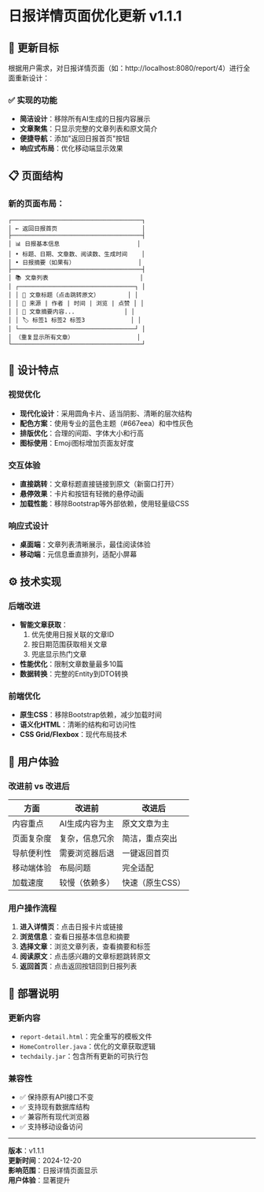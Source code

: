 # 日报详情页面优化更新 v1.1.1

## 🎯 更新目标

根据用户需求，对日报详情页面（如：http://localhost:8080/report/4）进行全面重新设计：

### ✅ 实现的功能
- **简洁设计**：移除所有AI生成的日报内容展示
- **文章聚焦**：只显示完整的文章列表和原文简介
- **便捷导航**：添加"返回日报首页"按钮
- **响应式布局**：优化移动端显示效果

## 📋 页面结构

### 新的页面布局：
```
┌─────────────────────────────────────┐
│ ← 返回日报首页                        │
├─────────────────────────────────────┤
│ 📊 日报基本信息                      │
│ • 标题、日期、文章数、阅读数、生成时间    │
│ • 日报摘要（如果有）                  │
├─────────────────────────────────────┤
│ 📚 文章列表                          │
│ ┌─────────────────────────────────┐ │
│ │ 🔗 文章标题（点击跳转原文）        │ │
│ │ 📝 来源 | 作者 | 时间 | 浏览 | 点赞 │ │
│ │ 📄 文章摘要内容...              │ │
│ │ 🏷️ 标签1 标签2 标签3             │ │
│ └─────────────────────────────────┘ │
│ （重复显示所有文章）                  │
└─────────────────────────────────────┘
```

## 🎨 设计特点

### 视觉优化
- **现代化设计**：采用圆角卡片、适当阴影、清晰的层次结构
- **配色方案**：使用专业的蓝色主题（#667eea）和中性灰色
- **排版优化**：合理的间距、字体大小和行高
- **图标使用**：Emoji图标增加页面友好度

### 交互体验
- **直接跳转**：文章标题直接链接到原文（新窗口打开）
- **悬停效果**：卡片和按钮有轻微的悬停动画
- **加载性能**：移除Bootstrap等外部依赖，使用轻量级CSS

### 响应式设计
- **桌面端**：文章列表清晰展示，最佳阅读体验
- **移动端**：元信息垂直排列，适配小屏幕

## ⚙️ 技术实现

### 后端改进
- **智能文章获取**：
  1. 优先使用日报关联的文章ID
  2. 按日期范围获取相关文章
  3. 兜底显示热门文章
- **性能优化**：限制文章数量最多10篇
- **数据转换**：完整的Entity到DTO转换

### 前端优化
- **原生CSS**：移除Bootstrap依赖，减少加载时间
- **语义化HTML**：清晰的结构和可访问性
- **CSS Grid/Flexbox**：现代布局技术

## 📱 用户体验

### 改进前 vs 改进后

| 方面 | 改进前 | 改进后 |
|------|--------|--------|
| 内容重点 | AI生成内容为主 | 原文文章为主 |
| 页面复杂度 | 复杂，信息冗余 | 简洁，重点突出 |
| 导航便利性 | 需要浏览器后退 | 一键返回首页 |
| 移动端体验 | 布局问题 | 完全适配 |
| 加载速度 | 较慢（依赖多） | 快速（原生CSS） |

### 用户操作流程
1. **进入详情页**：点击日报卡片或链接
2. **浏览信息**：查看日报基本信息和摘要
3. **选择文章**：浏览文章列表，查看摘要和标签
4. **阅读原文**：点击感兴趣的文章标题跳转原文
5. **返回首页**：点击返回按钮回到日报列表

## 🔧 部署说明

### 更新内容
- `report-detail.html`：完全重写的模板文件
- `HomeController.java`：优化的文章获取逻辑
- `techdaily.jar`：包含所有更新的可执行包

### 兼容性
- ✅ 保持原有API接口不变
- ✅ 支持现有数据库结构
- ✅ 兼容所有现代浏览器
- ✅ 支持移动设备访问

---

**版本**：v1.1.1  
**更新时间**：2024-12-20  
**影响范围**：日报详情页面显示  
**用户体验**：显著提升 